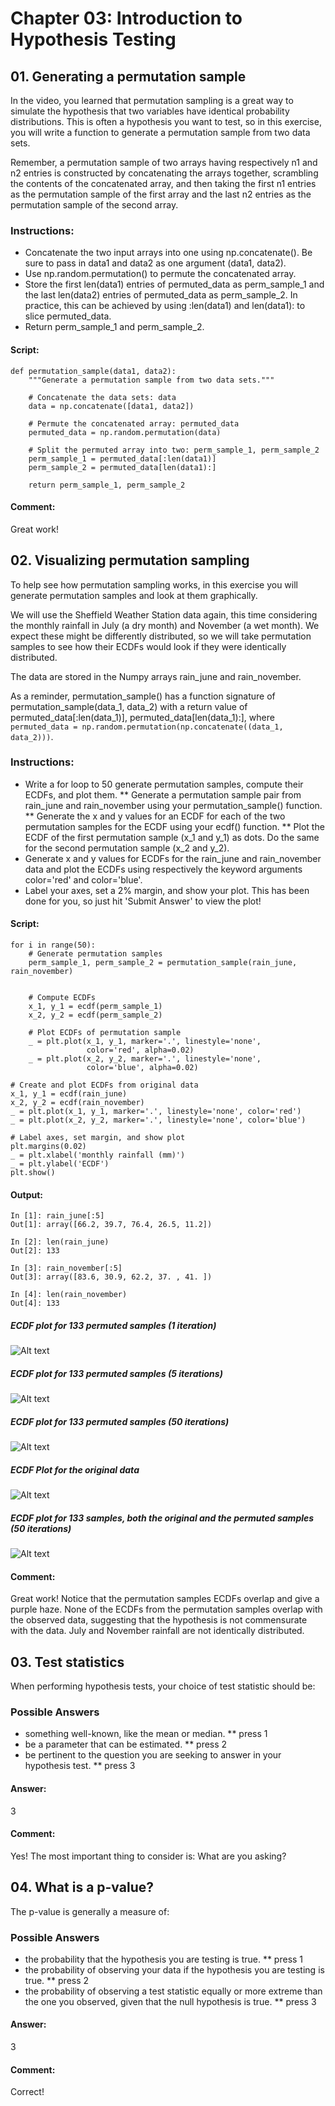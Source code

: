 # Chapter 03: Introduction to Hypothesis Testing

## 01. Generating a permutation sample
In the video, you learned that permutation sampling is a great way to simulate the hypothesis that two variables have identical probability distributions. This is often a hypothesis you want to test, so in this exercise, you will write a function to generate a permutation sample from two data sets.

Remember, a permutation sample of two arrays having respectively n1 and n2 entries is constructed by concatenating the arrays together, scrambling the contents of the concatenated array, and then taking the first n1 entries as the permutation sample of the first array and the last n2 entries as the permutation sample of the second array.

### Instructions:
* Concatenate the two input arrays into one using np.concatenate(). Be sure to pass in data1 and data2 as one argument (data1, data2).
* Use np.random.permutation() to permute the concatenated array.
* Store the first len(data1) entries of permuted_data as perm_sample_1 and the last len(data2) entries of permuted_data as perm_sample_2. In practice, this can be achieved by using :len(data1) and len(data1): to slice permuted_data.
* Return perm_sample_1 and perm_sample_2.

#### Script:
```
def permutation_sample(data1, data2):
    """Generate a permutation sample from two data sets."""

    # Concatenate the data sets: data
    data = np.concatenate([data1, data2])

    # Permute the concatenated array: permuted_data
    permuted_data = np.random.permutation(data)

    # Split the permuted array into two: perm_sample_1, perm_sample_2
    perm_sample_1 = permuted_data[:len(data1)]
    perm_sample_2 = permuted_data[len(data1):]

    return perm_sample_1, perm_sample_2
```
#### Comment:
Great work!

## 02. Visualizing permutation sampling
To help see how permutation sampling works, in this exercise you will generate permutation samples and look at them graphically.

We will use the Sheffield Weather Station data again, this time considering the monthly rainfall in July (a dry month) and November (a wet month). We expect these might be differently distributed, so we will take permutation samples to see how their ECDFs would look if they were identically distributed.

The data are stored in the Numpy arrays rain_june and rain_november.

As a reminder, permutation_sample() has a function signature of permutation_sample(data_1, data_2) with a return value of permuted_data[:len(data_1)], permuted_data[len(data_1):], where `permuted_data = np.random.permutation(np.concatenate((data_1, data_2)))`.

### Instructions:
* Write a for loop to 50 generate permutation samples, compute their ECDFs, and plot them.
** Generate a permutation sample pair from rain_june and rain_november using your permutation_sample() function.
** Generate the x and y values for an ECDF for each of the two permutation samples for the ECDF using your ecdf() function.
** Plot the ECDF of the first permutation sample (x_1 and y_1) as dots. Do the same for the second permutation sample (x_2 and y_2).
* Generate x and y values for ECDFs for the rain_june and rain_november data and plot the ECDFs using respectively the keyword arguments color='red' and color='blue'.
* Label your axes, set a 2% margin, and show your plot. This has been done for you, so just hit 'Submit Answer' to view the plot!

#### Script:
```
for i in range(50):
    # Generate permutation samples
    perm_sample_1, perm_sample_2 = permutation_sample(rain_june, rain_november)


    # Compute ECDFs
    x_1, y_1 = ecdf(perm_sample_1)
    x_2, y_2 = ecdf(perm_sample_2)

    # Plot ECDFs of permutation sample
    _ = plt.plot(x_1, y_1, marker='.', linestyle='none',
                 color='red', alpha=0.02)
    _ = plt.plot(x_2, y_2, marker='.', linestyle='none',
                 color='blue', alpha=0.02)

# Create and plot ECDFs from original data
x_1, y_1 = ecdf(rain_june)
x_2, y_2 = ecdf(rain_november)
_ = plt.plot(x_1, y_1, marker='.', linestyle='none', color='red')
_ = plt.plot(x_2, y_2, marker='.', linestyle='none', color='blue')

# Label axes, set margin, and show plot
plt.margins(0.02)
_ = plt.xlabel('monthly rainfall (mm)')
_ = plt.ylabel('ECDF')
plt.show()
```

#### Output:
```
In [1]: rain_june[:5]
Out[1]: array([66.2, 39.7, 76.4, 26.5, 11.2])

In [2]: len(rain_june)
Out[2]: 133

In [3]: rain_november[:5]
Out[3]: array([83.6, 30.9, 62.2, 37. , 41. ])

In [4]: len(rain_november)
Out[4]: 133
```
##### ECDF plot for 133 permuted samples (1 iteration) 
![Alt text](./ecdf_permutation1.svg)

##### ECDF plot for 133 permuted samples (5 iterations) 
![Alt text](./ecdf_permutation.svg)

##### ECDF plot for 133 permuted samples (50 iterations) 
![Alt text](./ecdf_permutation.svg)

##### ECDF Plot for the original data
![Alt text](./ecdf_original_data.svg)

##### ECDF plot for 133 samples, both the original and the permuted samples (50 iterations)
![Alt text](./ecdf_permutation_original.svg)

#### Comment:
Great work! Notice that the permutation samples ECDFs overlap and give a purple haze. None of the ECDFs from the permutation samples overlap with the observed data, suggesting that the hypothesis is not commensurate with the data. July and November rainfall are not identically distributed.

## 03. Test statistics
When performing hypothesis tests, your choice of test statistic should be:

### Possible Answers
* something well-known, like the mean or median.
** press 1
* be a parameter that can be estimated.
** press 2
* be pertinent to the question you are seeking to answer in your hypothesis test.
** press 3

#### Answer:
3

#### Comment:
Yes! The most important thing to consider is: What are you asking?

## 04. What is a p-value?
The p-value is generally a measure of:

### Possible Answers
* the probability that the hypothesis you are testing is true.
** press 1
* the probability of observing your data if the hypothesis you are testing is true.
** press 2
* the probability of observing a test statistic equally or more extreme than the one you observed, given that the null hypothesis is true.
** press 3

#### Answer:
3

#### Comment:
Correct!
